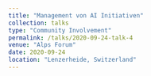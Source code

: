 ```yaml
---
title: "Management von AI Initiativen"
collection: talks
type: "Community Involvement"
permalink: /talks/2020-09-24-talk-4
venue: "Alps Forum"
date: 2020-09-24
location: "Lenzerheide, Switzerland"
---
```


